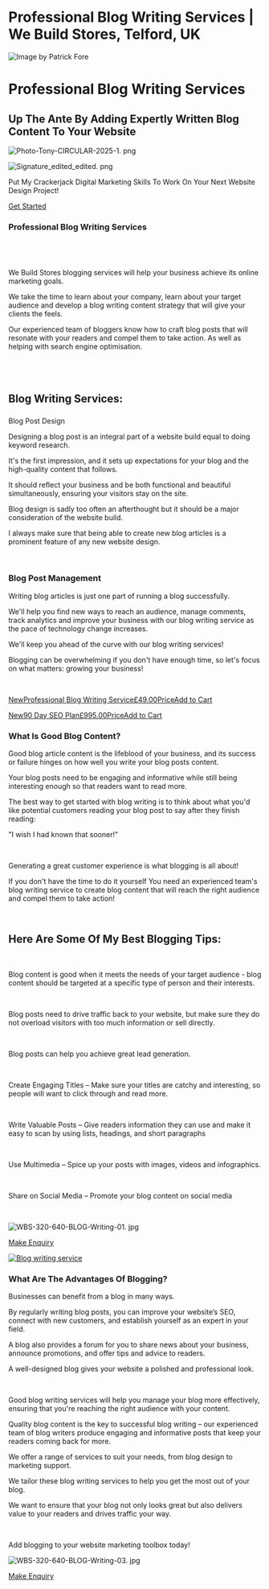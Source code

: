 # Professional Blog Writing Services | We Build Stores, Telford, UK

![Image by Patrick Fore](https://static.wixstatic.com/media/nsplsh_4207a7b6ef3140a1b485b1c3ba6efd43~mv2.jpg/v1/fill/w_79,h_53,al_c,q_80,usm_0.66_1.00_0.01,blur_2,enc_avif,quality_auto/nsplsh_4207a7b6ef3140a1b485b1c3ba6efd43~mv2.jpg)

# Professional Blog Writing Services

## Up The Ante By Adding Expertly Written Blog Content To Your Website

![Photo-Tony-CIRCULAR-2025-1. png](https://static.wixstatic.com/media/b0d63a_15ab6144f0084ab89ae5dee757358a72~mv2.png/v1/fill/w_200,h_200,al_c,q_85,usm_0.66_1.00_0.01,enc_avif,quality_auto/Photo-Tony-CIRCULAR-2025-1.png)

![Signature_edited_edited. png](https://static.wixstatic.com/media/6b7f88_4ab6ca94f0294629bd01283c7688cd7c~mv2.png/v1/fill/w_153,h_50,al_c,q_85,enc_avif,quality_auto/Signature_edited_edited.png)

Put My Crackerjack Digital Marketing Skills To Work On Your Next Website Design Project!

[Get Started](https://www.webuildstores.co.uk/contact)

### Professional Blog Writing Services

## ​

We Build Stores blogging services will help your business achieve its online marketing goals.

We take the time to learn about your company, learn about your target audience and develop a blog writing content strategy that will give your clients the feels.

Our experienced team of bloggers know how to craft blog posts that will resonate with your readers and compel them to take action. As well as helping with search engine optimisation.

## ​

## Blog Writing Services:

### 

Blog Post Design

Designing a blog post is an integral part of a website build equal to doing keyword research.

It's the first impression, and it sets up expectations for your blog and the high-quality content that follows.

It should reflect your business and be both functional and beautiful simultaneously, ensuring your visitors stay on the site.

Blog design is sadly too often an afterthought but it should be a major consideration of the website build.

I always make sure that being able to create new blog articles is a prominent feature of any new website design.

​

### Blog Post Management

Writing blog articles is just one part of running a blog successfully.

We'll help you find new ways to reach an audience, manage comments, track analytics and improve your business with our blog writing service as the pace of technology change increases.

We'll keep you ahead of the curve with our blog writing services!

Blogging can be overwhelming if you don't have enough time, so let's focus on what matters: growing your business!

​

[NewProfessional Blog Writing Service£49.00PriceAdd to Cart](https://www.webuildstores.co.uk/product-page/professional-blog-writing-service)

[New90 Day SEO Plan£995.00PriceAdd to Cart](https://www.webuildstores.co.uk/product-page/90-day-seo-plan)

### What Is Good Blog Content?

Good blog article content is the lifeblood of your business, and its success or failure hinges on how well you write your blog posts content.

Your blog posts need to be engaging and informative while still being interesting enough so that readers want to read more.

The best way to get started with blog writing is to think about what you'd like potential customers reading your blog post to say after they finish reading: 

"I wish I had known that sooner!" 

​

Generating a great customer experience is what blogging is all about!

If you don't have the time to do it yourself You need an experienced team's blog writing service to create blog content that will reach the right audience and compel them to take action!

​

## Here Are Some Of My Best Blogging Tips:

​

Blog content is good when it meets the needs of your target audience - blog content should be targeted at a specific type of person and their interests.

​

Blog posts need to drive traffic back to your website, but make sure they do not overload visitors with too much information or sell directly.

​

Blog posts can help you achieve great lead generation.

​

Create Engaging Titles – Make sure your titles are catchy and interesting, so people will want to click through and read more.

​

Write Valuable Posts – Give readers information they can use and make it easy to scan by using lists, headings, and short paragraphs

​

Use Multimedia – Spice up your posts with images, videos and infographics.

​

Share on Social Media – Promote your blog content on social media

​

![WBS-320-640-BLOG-Writing-01. jpg](https://static.wixstatic.com/media/b0d63a_16fc5d731f5e4bc190fd247b9f693bf8~mv2.jpg/v1/fill/w_320,h_640,al_c,q_80,enc_avif,quality_auto/WBS-320-640-BLOG-Writing-01.jpg)

[Make Enquiry](https://www.webuildstores.co.uk/contact)

[![Blog writing service](https://static.wixstatic.com/media/6b7f88_709c4fa9fe0549e4a94cc6911c5de7e2~mv2.jpg/v1/fill/w_600,h_452,al_c,q_80,usm_0.66_1.00_0.01,enc_avif,quality_auto/blog-writing.jpg)](https://www.webuildstores.co.uk/product-page/professional-blog-writing-service)

### What Are The Advantages Of Blogging?

Businesses can benefit from a blog in many ways.

By regularly writing blog posts, you can improve your website’s SEO, connect with new customers, and establish yourself as an expert in your field.

A blog also provides a forum for you to share news about your business, announce promotions, and offer tips and advice to readers.

A well-designed blog gives your website a polished and professional look.

​

Good blog writing services will help you manage your blog more effectively, ensuring that you're reaching the right audience with your content.

Quality blog content is the key to successful blog writing – our experienced team of blog writers produce engaging and informative posts that keep your readers coming back for more.

We offer a range of services to suit your needs, from blog design to marketing support.

We tailor these blog writing services to help you get the most out of your blog.

We want to ensure that your blog not only looks great but also delivers value to your readers and drives traffic your way.

​

Add blogging to your website marketing toolbox today!

![WBS-320-640-BLOG-Writing-03. jpg](https://static.wixstatic.com/media/b0d63a_cfbc5e6380054d10b64656e0073a3c0c~mv2.jpg/v1/fill/w_315,h_629,al_c,q_80,usm_0.66_1.00_0.01,enc_avif,quality_auto/WBS-320-640-BLOG-Writing-03.jpg)

[Make Enquiry](https://www.webuildstores.co.uk/contact)
